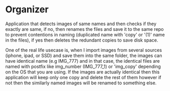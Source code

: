 # Organizer

Application that detects images of same names and then checks if they exactly are same, if no, then renames the files and save it to the same repo to prevent contentions in naming (duplicated name with 'copy' or '(1)' name in the files), if yes then deletes the redundant copies to save disk space. 

One of the real life usecase is, when I import images from several sources (iphone, ipad, or SSD) and save them into the same folder, the images can have identical name (e.g IMG_777) and in that case, the identical files are named with postfix like img_number (IMG_777_1) or 'img_copy' depending on the OS that you are using. If the images are actually identical then this application will keep only one copy and delete the rest of them however if not then the similarly named images will be renamed to something else.
